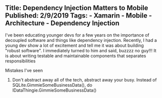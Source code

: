 Title: Dependency Injection Matters to Mobile
Published: 2/9/2019
Tags:
    - Xamarin
    - Mobile
    - Architecture
    - Dependency Injection
---

I've been educating younger devs for a few years on the importance of decoupled software and things like dependency injection.  Recently, I had a young dev show a lot of excitement and tell me it was about building "robust software".  I immediately turned to him and said, buzzzz no guy!!!  It is about writing testable and maintainable components that separates responsibilities

Mistakes I've seen
1) Don't abstract away all of the tech, abstract away your busy.  Instead of SQLite.GimmieSomeBusinessData(), do IDataThingie.GimmieSomeBusinessData()